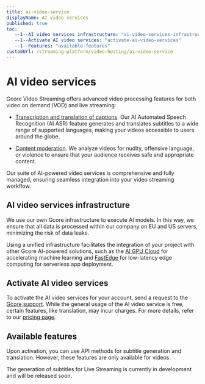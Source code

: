 ```yaml
---
title: ai-video-service
displayName: AI video services
published: true
toc: 
   --1--AI video services infrastructure: "ai-video-services-infrastructure"
   --1--Activate AI video services: "activate-ai-video-services"
   --1--Features: "available-features"
customUrl: /streaming-platform/video-hosting/ai-video-service
---
```

# AI video services

Gcore Video Streaming offers advanced video processing features for both video on demand (VOD) and live streaming: 

* <a href="" target="_blank">Transcription and translation of captions</a>. Our AI Automated Speech Recognition (AI ASR) feature generates and translates subtitles to a wide range of supported languages, making your videos accessible to users around the globe. 

* <a href="" target="_blank">Content moderation</a>. We analyze videos for nudity, offensive language, or violence to ensure that your audience receives safe and appropriate content. 

Our suite of AI-powered video services is comprehensive and fully managed, ensuring seamless integration into your video streaming workflow. 

## AI video services infrastructure 

We use our own Gcore infrastructure to execute AI models. In this way, we ensure that all data is processed within our company on EU and US servers, minimizing the risk of data leaks. 

Using a unified infrastructure facilitates the integration of your project with other Gcore AI-powered solutions, such as the <a href="https://gcore.com/cloud/ai-gpu" target="_blank">AI GPU Cloud</a> for accelerating machine learning and <a href="https://gcore.com/fastedge" target="_blank">FastEdge</a> for low-latency edge computing for serverless app deployment.

## Activate AI video services

To activate the AI video services for your account, send a request to the [Gcore support](mailto:support@gcore.com). While the general usage of the AI video service is free, certain features, like translation, may incur charges. For more details, refer to our <a href="https://gcore.com/pricing/streaming-platform" target="_blank">pricing page</a>. 

## Available features

Upon activation, you can use API methods for subtitle generation and translation. However, these features are only available for videos. 

<alert-element type="warning" title="Warning">

The generation of subtitles for Live Streaming is currently in development and will be released soon.

</alert-element>